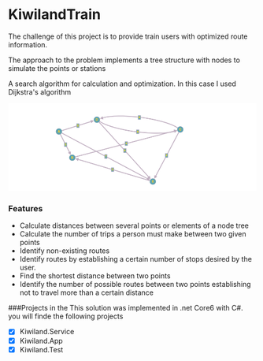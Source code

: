 # KiwilandTrain
The challenge of this project is to provide train users with optimized route information.

The approach to the problem implements a tree structure with nodes to simulate the points or stations

A search algorithm for calculation and optimization. In this case I used Dijkstra's algorithm

![](https://github.com/RicardoCerdaRojas/KiwilandTrain/blob/master/KiwilandTrain.App/graph.png)

### Features

- Calculate distances between several points or elements of a node tree
- Calculate the number of trips a person must make between two given points
- Identify non-existing routes
- Identify routes by establishing a certain number of stops desired by the user.
- Find the shortest distance between two points
- Identify the number of possible routes between two points establishing not to travel more than a certain distance

###Projects in the 
This solution was implemented in .net Core6 with C#. you will finde the following projects

- [x] Kiwiland.Service
- [x] Kiwiland.App
- [x] Kiwiland.Test
